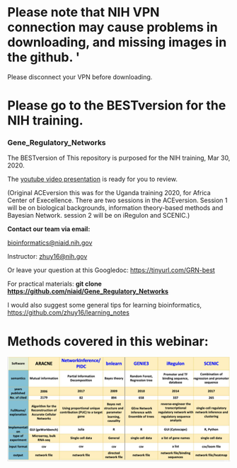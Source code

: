 
# Please note that NIH VPN connection may cause problems in downloading, and missing images in the github. '
Please disconnect your VPN before downloading. 
# Please go to the BESTversion for the NIH training.

### **Gene_Regulatory_Networks**

The BESTversion of This repository is purposed for the NIH training, Mar 30, 2020.

The [youtube video presentation](https://www.youtube.com/watch?v=eMvUteU3WWk&feature=youtu.be) is ready for you to review.

(Original ACEversion this was for the Uganda training 2020, for Africa Center of Execellence.
There are two sessions in the ACEversion. Session 1 will be on biological backgrounds, information theory-based methods and Bayesian Network. session 2 will be on iRegulon and SCENIC.)

**Contact our team via email:**

bioinformatics@niaid.nih.gov

Instructor: zhuy16@nih.gov

Or leave your question at this Googledoc:
https://tinyurl.com/GRN-best 

For practical materials:
  **git clone https://github.com/niaid/Gene_Regulatory_Networks**

I would also suggest some general tips for learning bioinformatics,
  https://github.com/zhuy16/learning_notes

# Methods covered in this webinar:
<img src="./myimage1.png">
